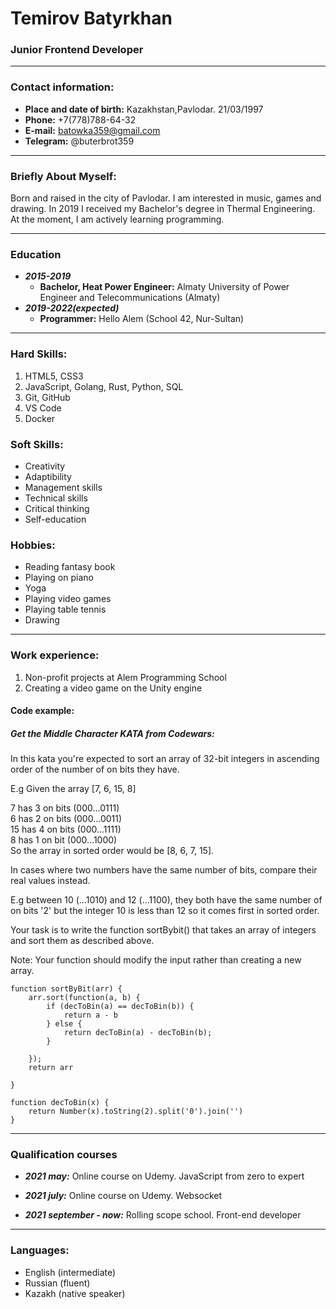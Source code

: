 # Temirov Batyrkhan

### Junior Frontend Developer

--------------------------------------------------------------------

### Contact information:

* __Place and date of birth:__ Kazakhstan,Pavlodar. 21/03/1997
* __Phone:__ +7(778)788-64-32
* __E-mail:__ batowka359@gmail.com
* __Telegram:__ @buterbrot359

--------------------------------------------------------------------

### Briefly About Myself:

Born and raised in the city of Pavlodar. I am interested in music, games and drawing. In 2019 I received my Bachelor's degree in Thermal Engineering. At the moment, I am actively learning programming.

--------------------------------------------------------------------
### Education

* **_2015-2019_**
  * **Bachelor, Heat Power Engineer:** Almaty University of Power Engineer and Telecommunications (Almaty)
* **_2019-2022(expected)_**
  * **Programmer:** Hello Alem (School 42, Nur-Sultan)

--------------------------------------------------------------------

### Hard Skills:

1) HTML5, CSS3
2) JavaScript, Golang, Rust, Python, SQL
3) Git, GitHub
4) VS Code
5) Docker

### Soft Skills:

* Creativity
* Adaptibility
* Management skills
* Technical skills
* Critical thinking
* Self-education

### Hobbies:

* Reading fantasy book
* Playing on piano
* Yoga
* Playing video games
* Playing table tennis
* Drawing

----------------------------------------------

### Work experience:

1) Non-profit projects at Alem Programming School
2) Creating a video game on the Unity engine

#### Code example:

##### Get the Middle Character KATA from Codewars:

In this kata you're expected to sort an array of 32-bit integers in ascending order of the number of on bits they have.

E.g Given the array [7, 6, 15, 8]

7 has 3 on bits (000...0111)\
6 has 2 on bits (000...0011)\
15 has 4 on bits (000...1111)\
8 has 1 on bit (000...1000)\
So the array in sorted order would be [8, 6, 7, 15].

In cases where two numbers have the same number of bits, compare their real values instead.

E.g between 10 (...1010) and 12 (...1100), they both have the same number of on bits '2' but the integer 10 is less than 12 so it comes first in sorted order.

Your task is to write the function sortBybit() that takes an array of integers and sort them as described above.

Note: Your function should modify the input rather than creating a new array.

```
function sortByBit(arr) {
    arr.sort(function(a, b) {
        if (decToBin(a) == decToBin(b)) {
            return a - b
        } else {
            return decToBin(a) - decToBin(b);
        }
        
    });
    return arr
   
}

function decToBin(x) {
    return Number(x).toString(2).split('0').join('')
}
```

----------------------------------------------

### Qualification courses

* __*2021 may:*__ Online course on Udemy. JavaScript from zero to expert

* __*2021 july:*__ Online course on Udemy. Websocket

* __*2021 september - now:*__ Rolling scope school. Front-end developer

----------------------------------------------

### Languages:

* English (intermediate)
* Russian (fluent)
* Kazakh (native speaker)